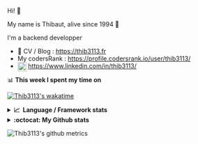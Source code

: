 Hi! 👋

My name is Thibaut, alive since 1994 🍷

I'm a backend developper

-   📝 CV / Blog : https://thib3113.fr
-   My codersRank : https://profile.codersrank.io/user/thib3113/
-   <a href="https://www.linkedin.com/in/thib3113/"><img align="left" alt="Thib3113's Linkedin" width="21px" src="https://img.icons8.com/color/48/linkedin.png" /></a> https://www.linkedin.com/in/thib3113/

📊 **This week I spent my time on**

[![Thib3113's wakatime](https://github-readme-stats.vercel.app/api/wakatime?username=thib3113&layout=default&theme=dracula&langs_count=6&hide_title=true&hide_border=true)](https://wakatime.com/@thib3113)

<details>
  <summary><b>📈&nbsp;&nbsp;Language&nbsp;/&nbsp;Framework stats</b></summary>
  <br/>  
  <a href='https://profile.codersrank.io/user/thib3113/'>
  <img src='http://cr-skills-chart-widget.azurewebsites.net/api/api?username=thib3113&padding=30&skills=php,batchfile,javascript,less,mysql,reactjs,scss,shell,typescript,vue'>
  </a>
</details>

<details>
  <summary><b>:octocat: My Github stats</b></summary>
  <br/>  
  
  <img src="https://github-readme-stats.vercel.app/api?username=thib3113&theme=dracula&show_icons=true&" alt="Thib3113's GitHub stats" />

<!--START_SECTION:activity-->

1. 🎉 Merged PR [#665](https://github.com/thib3113/unifi-client/pull/665) in [thib3113/unifi-client](https://github.com/thib3113/unifi-client)
2. 🎉 Merged PR [#657](https://github.com/thib3113/unifi-client/pull/657) in [thib3113/unifi-client](https://github.com/thib3113/unifi-client)
3. 🎉 Merged PR [#38](https://github.com/thib3113/node-crowdsec/pull/38) in [thib3113/node-crowdsec](https://github.com/thib3113/node-crowdsec)
4. 🗣 Commented on [#1161](https://github.com/moleculerjs/moleculer/pull/1161#issuecomment-1807250604) in [moleculerjs/moleculer](https://github.com/moleculerjs/moleculer)
5. 🚀 Published release [V1.5.2 - Light docker image](https://github.com/thib3113/unifi-blockips-srv/releases/tag/v1.5.2) in [thib3113/unifi-blockips-srv](https://github.com/thib3113/unifi-blockips-srv)
 <!--END_SECTION:activity-->

</details>

![Thib3113's github metrics](https://gist.githubusercontent.com/thib3113/83a96e16f8bca103f1b0e376186c66ec/raw/github-metrics.svg)
